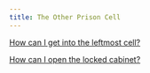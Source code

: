 ```yaml
---
title: The Other Prison Cell
---
```

[How can I get into the leftmost cell?](/00373/00376/index.md)


[How can I open the locked cabinet?](/00373/00395/index.md)


